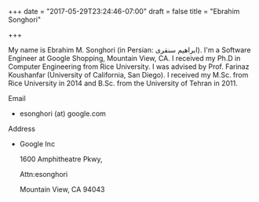 +++
date = "2017-05-29T23:24:46-07:00"
draft = false
title = "Ebrahim Songhori"

+++

<span itemscope itemtype="http://data-vocabulary.org/Person">
My name is <span itemprop="name">Ebrahim M. Songhori</span> (in Persian: ابراهیم سنقری). I'm a <span itemprop="title">Software Engineer</span> at <span itemprop="affiliation">Google</span> Shopping, Mountain View, CA. I received my Ph.D in Computer Engineering from <span itemprop="affiliation">Rice University</span>.<!--more--> I was advised by <span itemprop="contact">Prof. Farinaz Koushanfar</span> (University of California, San Diego). I received my M.Sc. from Rice University in 2014 and B.Sc. from the <span itemprop="affiliation">University of Tehran</span> in 2011.</span>


Email

-	esonghori (at) google.com

Address

-	Google Inc

	1600 Amphitheatre Pkwy,

	Attn:esonghori

	Mountain View, CA 94043
